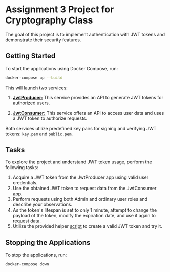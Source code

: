 # Assignment 3 Project for Cryptography Class

The goal of this project is to implement authentication with JWT tokens and demonstrate their security features.

## Getting Started

To start the applications using Docker Compose, run:

```bash
docker-compose up --build
```

This will launch two services:

1. [**JwtProducer:**](./jwtproducer/) This service provides an API to generate JWT tokens for authorized users.

2. [**JwtConsumer:**](./jwtconsumer/) This service offers an API to access user data and uses a JWT token to authorize requests.

Both services utilize predefined key pairs for signing and verifying JWT tokens: `key.pem` and `public.pem`.

## Tasks

To explore the project and understand JWT token usage, perform the following tasks:

1. Acquire a JWT token from the JwtProducer app using valid user credentials.
2. Use the obtained JWT token to request data from the JwtConsumer app.
3. Perform requests using both Admin and ordinary user roles and describe your observations.
4. As the token's lifespan is set to only 1 minute, attempt to change the payload of the token, modify the expiration date, and use it again to request data.
5. Utilize the provided helper [script](./script.sh) to create a valid JWT token and try it.


## Stopping the Applications

To stop the applications, run:

```bash
docker-compose down
```